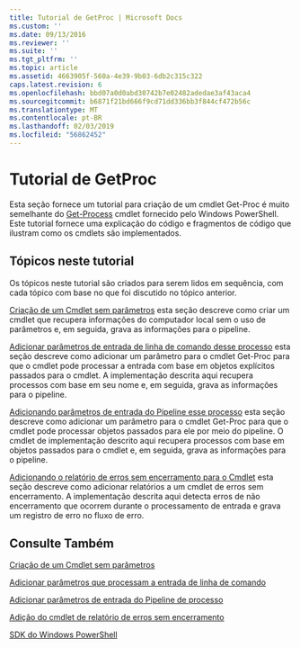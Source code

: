 ```yaml
---
title: Tutorial de GetProc | Microsoft Docs
ms.custom: ''
ms.date: 09/13/2016
ms.reviewer: ''
ms.suite: ''
ms.tgt_pltfrm: ''
ms.topic: article
ms.assetid: 4663905f-560a-4e39-9b03-6db2c315c322
caps.latest.revision: 6
ms.openlocfilehash: bbd07a0d0abd30742b7e02482adedae3af43aca4
ms.sourcegitcommit: b6871f21bd666f9cd71dd336bb3f844cf472b56c
ms.translationtype: MT
ms.contentlocale: pt-BR
ms.lasthandoff: 02/03/2019
ms.locfileid: "56862452"
---
```

# <a name="getproc-tutorial"></a>Tutorial de GetProc

Esta seção fornece um tutorial para criação de um cmdlet Get-Proc é muito semelhante do [Get-Process](/powershell/module/Microsoft.PowerShell.Management/Get-Process) cmdlet fornecido pelo Windows PowerShell. Este tutorial fornece uma explicação do código e fragmentos de código que ilustram como os cmdlets são implementados.

## <a name="topics-in-this-tutorial"></a>Tópicos neste tutorial

Os tópicos neste tutorial são criados para serem lidos em sequência, com cada tópico com base no que foi discutido no tópico anterior.

[Criação de um Cmdlet sem parâmetros](./creating-a-cmdlet-without-parameters.md) esta seção descreve como criar um cmdlet que recupera informações do computador local sem o uso de parâmetros e, em seguida, grava as informações para o pipeline.

[Adicionar parâmetros de entrada de linha de comando desse processo](./adding-parameters-that-process-command-line-input.md) esta seção descreve como adicionar um parâmetro para o cmdlet Get-Proc para que o cmdlet pode processar a entrada com base em objetos explícitos passados para o cmdlet. A implementação descrita aqui recupera processos com base em seu nome e, em seguida, grava as informações para o pipeline.

[Adicionando parâmetros de entrada do Pipeline esse processo](./adding-parameters-that-process-pipeline-input.md) esta seção descreve como adicionar um parâmetro para o cmdlet Get-Proc para que o cmdlet pode processar objetos passados para ele por meio do pipeline. O cmdlet de implementação descrito aqui recupera processos com base em objetos passados para o cmdlet e, em seguida, grava as informações para o pipeline.

[Adicionando o relatório de erros sem encerramento para o Cmdlet](./adding-non-terminating-error-reporting-to-your-cmdlet.md) esta seção descreve como adicionar relatórios a um cmdlet de erros sem encerramento. A implementação descrita aqui detecta erros de não encerramento que ocorrem durante o processamento de entrada e grava um registro de erro no fluxo de erro.

## <a name="see-also"></a>Consulte Também

[Criação de um Cmdlet sem parâmetros](./creating-a-cmdlet-without-parameters.md)

[Adicionar parâmetros que processam a entrada de linha de comando](./adding-parameters-that-process-command-line-input.md)

[Adicionar parâmetros de entrada do Pipeline de processo](./adding-parameters-that-process-pipeline-input.md)

[Adição do cmdlet de relatório de erros sem encerramento](./adding-non-terminating-error-reporting-to-your-cmdlet.md)

[SDK do Windows PowerShell](../windows-powershell-reference.md)

